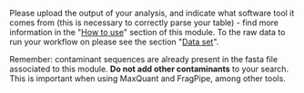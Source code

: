 Please upload the output of your analysis, and indicate what software
tool it comes from (this is necessary to correctly parse your table) - find more information in the "[How to use](https://proteobench.readthedocs.io/en/latest/available-modules/active-modules/3-quant-lfq-peptidoform-dda)" section of this module. To the raw data to run your workflow on please see the section "[Data set](https://proteobench.readthedocs.io/en/latest/available-modules/active-modules/3-quant-lfq-peptidoform-dda)". 

Remember: contaminant sequences are already present in the fasta file 
associated to this module. **Do not add other contaminants** to your 
search. This is important when using MaxQuant and FragPipe, among other tools.
